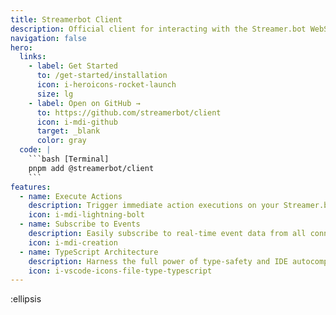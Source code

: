 ```yaml
---
title: Streamerbot Client
description: Official client for interacting with the Streamer.bot WebSocket API
navigation: false
hero:
  links:
    - label: Get Started
      to: /get-started/installation
      icon: i-heroicons-rocket-launch
      size: lg
    - label: Open on GitHub →
      to: https://github.com/streamerbot/client
      icon: i-mdi-github
      target: _blank
      color: gray
  code: |
    ```bash [Terminal]
    pnpm add @streamerbot/client
    ```
features:
  - name: Execute Actions
    description: Trigger immediate action executions on your Streamer.bot instance
    icon: i-mdi-lightning-bolt
  - name: Subscribe to Events
    description: Easily subscribe to real-time event data from all connected services in Streamer.bot
    icon: i-mdi-creation
  - name: TypeScript Architecture
    description: Harness the full power of type-safety and IDE autocompletion
    icon: i-vscode-icons-file-type-typescript
---
```


:ellipsis